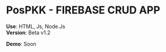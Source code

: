 # PosPKK - FIREBASE CRUD APP

<strong>Use</strong>: HTML, Js, Node.Js <br>
<strong>Version</strong>: Beta v1.2

<strong>Demo</strong>: <a>Soon</a>

<!--<h1>Sample</h1>
<?php include  'index.html'; ?>
